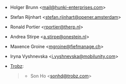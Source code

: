 - Holger Brunn \<<mail@hunki-enterprises.com>\>

- Stefan Rijnhart \<<stefan.rijnhart@opener.amsterdam>\>

- Ronald Portier \<<rportier@therp.nl>\>

- Andrea Stirpe \<<a.stirpe@onestein.nl>\>

- Maxence Groine \<<mgroine@fiefmanage.ch>\>

- Iryna Vyshnevska \<<i.vyshnevska@mobilunity.com>\>

- [Trobz](https://trobz.com):

  > - Son Ho \<<sonhd@trobz.com>\>
